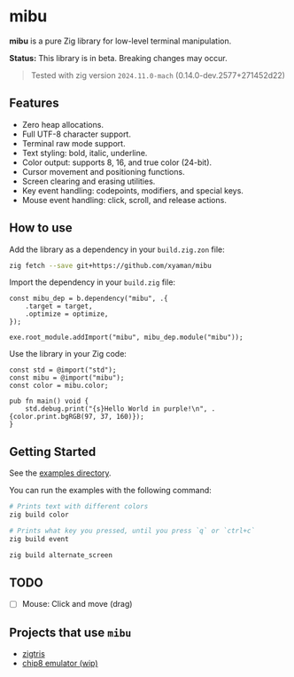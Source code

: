 #  mibu

**mibu** is a pure Zig library for low-level terminal manipulation.

**Status:** This library is in beta. Breaking changes may occur.

> Tested with zig version `2024.11.0-mach` (0.14.0-dev.2577+271452d22)

## Features
- Zero heap allocations.
- Full UTF-8 character support.
- Terminal raw mode support.
- Text styling: bold, italic, underline.
- Color output: supports 8, 16, and true color (24-bit).
- Cursor movement and positioning functions.
- Screen clearing and erasing utilities.
- Key event handling: codepoints, modifiers, and special keys.
- Mouse event handling: click, scroll, and release actions.

## How to use

Add the library as a dependency in your `build.zig.zon` file:
```bash
zig fetch --save git+https://github.com/xyaman/mibu
```

Import the dependency in your `build.zig` file:
```zig
const mibu_dep = b.dependency("mibu", .{
    .target = target,
    .optimize = optimize,
});

exe.root_module.addImport("mibu", mibu_dep.module("mibu"));
```

Use the library in your Zig code:
```zig
const std = @import("std");
const mibu = @import("mibu");
const color = mibu.color;

pub fn main() void {
    std.debug.print("{s}Hello World in purple!\n", .{color.print.bgRGB(97, 37, 160)});
}
```

## Getting Started

See the [examples directory](examples/).

You can run the examples with the following command:
```bash
# Prints text with different colors
zig build color

# Prints what key you pressed, until you press `q` or `ctrl+c`
zig build event

zig build alternate_screen
```

## TODO

- [ ] Mouse: Click and move (drag)

## Projects that use `mibu`
- [zigtris](https://github.com/ringtailsoftware/zigtris)
- [chip8 emulator (wip)](https://github.com/xyaman/chip8)

